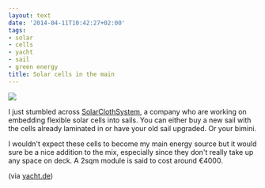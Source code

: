 ```yaml
---
layout: text
date: '2014-04-11T10:42:27+02:00'
tags:
- solar
- cells
- yacht
- sail
- green energy
title: Solar cells in the main
---
```

![](https://31.media.tumblr.com/439c97134648cb7d04b6cbc2043832d0/tumblr_inline_n3uyshrLg01qcydz0.jpg)

I just stumbled across [SolarClothSystem](http://www.solarclothsystem.com/), a company who are working on embedding flexible solar cells into sails. You can either buy a new sail with the cells already laminated in or have your old sail upgraded. Or your bimini.

I wouldn't expect these cells to become my main energy source but it would sure be a nice addition to the mix, especially since they don't really take up any space on deck. A 2sqm module is said to cost around €4000.

(via [yacht.de](http://www.yacht.de/ausruestung/neue_ausruestung/grosssegel-als-stromgenerator/a87519.html))
